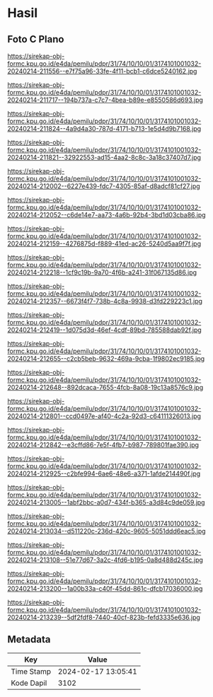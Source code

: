 # Hasil

## Foto C Plano

https://sirekap-obj-formc.kpu.go.id/e4da/pemilu/pdpr/31/74/10/10/01/3174101001032-20240214-211556--e7f75a96-33fe-4f11-bcb1-c6dce5240162.jpg

https://sirekap-obj-formc.kpu.go.id/e4da/pemilu/pdpr/31/74/10/10/01/3174101001032-20240214-211717--194b737a-c7c7-4bea-b89e-e8550586d693.jpg

https://sirekap-obj-formc.kpu.go.id/e4da/pemilu/pdpr/31/74/10/10/01/3174101001032-20240214-211824--4a9d4a30-787d-4171-b713-1e5d4d9b7168.jpg

https://sirekap-obj-formc.kpu.go.id/e4da/pemilu/pdpr/31/74/10/10/01/3174101001032-20240214-211821--32922553-ad15-4aa2-8c8c-3a18c37407d7.jpg

https://sirekap-obj-formc.kpu.go.id/e4da/pemilu/pdpr/31/74/10/10/01/3174101001032-20240214-212002--6227e439-fdc7-4305-85af-d8adcf81cf27.jpg

https://sirekap-obj-formc.kpu.go.id/e4da/pemilu/pdpr/31/74/10/10/01/3174101001032-20240214-212052--c6de14e7-aa73-4a6b-92b4-3bd1d03cba86.jpg

https://sirekap-obj-formc.kpu.go.id/e4da/pemilu/pdpr/31/74/10/10/01/3174101001032-20240214-212159--4276875d-f889-41ed-ac26-5240d5aa9f7f.jpg

https://sirekap-obj-formc.kpu.go.id/e4da/pemilu/pdpr/31/74/10/10/01/3174101001032-20240214-212218--1cf9c19b-9a70-4f6b-a241-31f067135d86.jpg

https://sirekap-obj-formc.kpu.go.id/e4da/pemilu/pdpr/31/74/10/10/01/3174101001032-20240214-212357--6673f4f7-738b-4c8a-9938-d3fd229223c1.jpg

https://sirekap-obj-formc.kpu.go.id/e4da/pemilu/pdpr/31/74/10/10/01/3174101001032-20240214-212419--1d075d3d-46ef-4cdf-89bd-785588dab92f.jpg

https://sirekap-obj-formc.kpu.go.id/e4da/pemilu/pdpr/31/74/10/10/01/3174101001032-20240214-212655--c2cb5beb-9632-469a-9cba-1f9802ec9185.jpg

https://sirekap-obj-formc.kpu.go.id/e4da/pemilu/pdpr/31/74/10/10/01/3174101001032-20240214-212648--892dcaca-7655-4fcb-8a08-19c13a8576c9.jpg

https://sirekap-obj-formc.kpu.go.id/e4da/pemilu/pdpr/31/74/10/10/01/3174101001032-20240214-212801--ccd0497e-af40-4c2a-92d3-c64111326013.jpg

https://sirekap-obj-formc.kpu.go.id/e4da/pemilu/pdpr/31/74/10/10/01/3174101001032-20240214-212842--e3cffd86-7e5f-4fb7-b987-789801fae390.jpg

https://sirekap-obj-formc.kpu.go.id/e4da/pemilu/pdpr/31/74/10/10/01/3174101001032-20240214-212925--c2bfe994-6ae6-48e6-a371-1afde214490f.jpg

https://sirekap-obj-formc.kpu.go.id/e4da/pemilu/pdpr/31/74/10/10/01/3174101001032-20240214-213005--1abf2bbc-a0d7-434f-b365-a3d84c9de059.jpg

https://sirekap-obj-formc.kpu.go.id/e4da/pemilu/pdpr/31/74/10/10/01/3174101001032-20240214-213034--d511220c-236d-420c-9605-5051ddd6eac5.jpg

https://sirekap-obj-formc.kpu.go.id/e4da/pemilu/pdpr/31/74/10/10/01/3174101001032-20240214-213108--51e77d67-3a2c-4fd6-b195-0a8d488d245c.jpg

https://sirekap-obj-formc.kpu.go.id/e4da/pemilu/pdpr/31/74/10/10/01/3174101001032-20240214-213200--1a00b33a-c40f-45dd-861c-dfcb17036000.jpg

https://sirekap-obj-formc.kpu.go.id/e4da/pemilu/pdpr/31/74/10/10/01/3174101001032-20240214-213239--5df2fdf8-7440-40cf-823b-fefd3335e636.jpg


## Metadata

| Key        | Value               |
| ---------- | ------------------- |
| Time Stamp | 2024-02-17 13:05:41 |
| Kode Dapil | 3102                |



